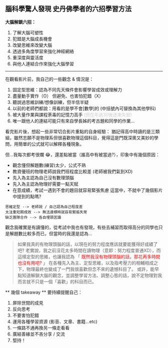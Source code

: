 ## 腦科學驚人發現 史丹佛學者的六招學習方法

**大腦解鎖六招：**
1. 了解大腦可塑性
2. 犯錯是大腦成長機會
3. 改變思維來改變大腦
4. 透過多角度學習來強化神經網絡
5. 重深度與靈活度
6. 與他人連結合作來強化大腦學習

---

在觀看影片前，我自己的一些觀念 & 情況是：
1. 固定型思維：認為不同先天條件會影響學習成效或理解力
2. 盡量動手實作（O） 但避免、也害怕犯錯（X）
3. 聽說過思維訓練/想像訓練，但半信半疑
4. 以前的老師們都說：用看的是學不會[數學]的 (中括號內可替換為其他學科)
5. 被大量作業與課程荼毒的記憶力高手
    <font color=#ccc> (但在年過30後逐漸失智) </font>
6. 唯一跟他人的連結可能只有來自學長姊的考古題和同學的作業...

看完影片後，想起一些非常切合影片重點的自身經驗：
猶記得高中時讀的是三類組，雖然志願不是物理系但很喜歡物理這個科目，覺得這是門既深奧又美妙的學問，用簡單的公式就可以解釋各種現象。

但...我每次都考很爛 :joy:，還差點被當（誰高中有被當過?），印象中有幾個原因：
- 觀念懂但解題數(練習)太少，公式不熟 
- 教資優班的物理老師說我們班程度比較差 (老師被我們氣到XD)
- 先入為主認為自己沒有數理頭腦
- 先入為主認為物理好需要一點天賦
- 在意成績，考試一遇到不會的題目就容易緊張焦慮
這當中，不就中了幾個影片中提到的點嗎?
```
思維定型 --> 老師說 / 自己認為自己程度差
太注重短期成效 --> 無法達標時就容易緊張失常
缺乏團隊合作 --> 各自埋頭苦讀
```
觀念我確實是有讀懂的，從考試中我也有發現，有些去補習而取得高分的同學也只是解題數比較多而已，但當時的我還是認為...
> 如果我真的有物理頭腦的話，以現在的努力程度應該就要能獲得好成績了吧?
老實說，我之前沒花太多時間在讀物理（意即：努力程度普通XD），而這樣定型的思維，也讓我認為
「<font color=#FF0000> 既然我沒有物理頭腦的話，那花再多時間也沒有用吧? </font>」
在各種先入為主、定型思維，以及指考壓力的相輔相成之下，物理最終也變成了一門我很喜歡但念不來的遺憾科目了。
或許，能早點知道解鎖大腦的觀念，並調整學習方法、調整心態的話，說不定物理對我而言就不只是一個「喜歡」的科目而已。

** 幾個 takeaway **
要持續提醒自己：
1. 屏除世間的成見
2. 反向思考
3. 不要害怕犯錯
4. 運用各種學習資源 (影音、文章、書籍...etc)
5. 一條路不通再換另一條走看看
6. 廣結善緣並不吝分享 / 交流
7. 堅持！
